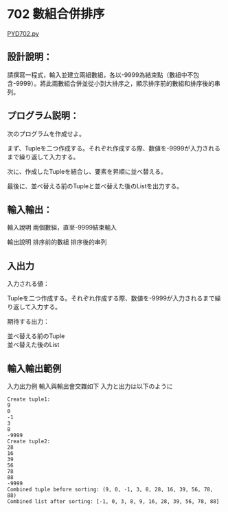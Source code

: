 # 702 數組合併排序

[PYD702.py](https://github.com/eclairsameal/TQC-Python/blob/master/%E7%AC%AC7%E9%A1%9E%EF%BC%9A%E6%95%B8%E7%B5%84%EF%BC%88Tuple%EF%BC%89%E3%80%81%E9%9B%86%E5%90%88%EF%BC%88Set%EF%BC%89%E4%BB%A5%E5%8F%8A%E8%A9%9E%E5%85%B8%EF%BC%88Dictionary%EF%BC%89/PYD702.py)

## 設計說明：
請撰寫一程式，輸入並建立兩組數組，各以-9999為結束點（數組中不包含-9999）。將此兩數組合併並從小到大排序之，顯示排序前的數組和排序後的串列。

## プログラム説明：
次のプログラムを作成せよ。

まず、Tupleを二つ作成する。それぞれ作成する際、数値を-9999が入力されるまで繰り返して入力する。

次に、作成したTupleを結合し、要素を昇順に並べ替える。

最後に、並べ替える前のTupleと並べ替えた後のListを出力する。

## 輸入輸出：
輸入說明
兩個數組，直至-9999結束輸入

輸出說明
排序前的數組
排序後的串列

## 入出力
入力される値：

Tupleを二つ作成する。それぞれ作成する際、数値を-9999が入力されるまで繰り返して入力する。

期待する出力：

並べ替える前のTuple<br>
並べ替えた後のList

## 輸入輸出範例
入力出力例
輸入與輸出會交雜如下
入力と出力は以下のように
```
Create tuple1:
9
0
-1
3
8
-9999
Create tuple2:
28
16
39
56
78
88
-9999
Combined tuple before sorting: (9, 0, -1, 3, 8, 28, 16, 39, 56, 78, 88)
Combined list after sorting: [-1, 0, 3, 8, 9, 16, 28, 39, 56, 78, 88]
```


